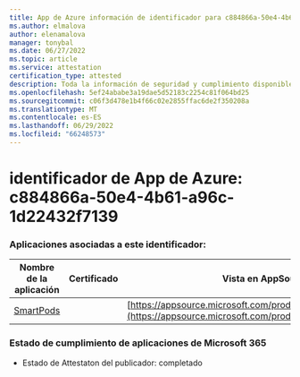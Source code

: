 ```yaml
---
title: App de Azure información de identificador para c884866a-50e4-4b61-a96c-1d22432f7139
ms.author: elmalova
author: elenamalova
manager: tonybal
ms.date: 06/27/2022
ms.topic: article
ms.service: attestation
certification_type: attested
description: Toda la información de seguridad y cumplimiento disponible para c884866a-50e4-4b61-a96c-1d22432f7139.
ms.openlocfilehash: 5ef24ababe3a19dae5d52183c2254c81f064bd25
ms.sourcegitcommit: c06f3d478e1b4f66c02e2855ffac6de2f350208a
ms.translationtype: MT
ms.contentlocale: es-ES
ms.lasthandoff: 06/29/2022
ms.locfileid: "66248573"
---
```

# <a name="azure-app-id-c884866a-50e4-4b61-a96c-1d22432f7139"></a>identificador de App de Azure: c884866a-50e4-4b61-a96c-1d22432f7139


### <a name="apps-associated-with-this-id"></a>Aplicaciones asociadas a este identificador:
| **Nombre de la aplicación** | **Certificado** | **Vista en AppSource** |
|--------------|---------------|-----------------------|
| [SmartPods](../forward/WA200004105.md) |  | [https://appsource.microsoft.com/product/office/WA200004105](https://appsource.microsoft.com/product/office/WA200004105) |

### <a name="microsoft-365-app-compliance-status"></a>Estado de cumplimiento de aplicaciones de Microsoft 365
- Estado de Attestaton del publicador: completado
